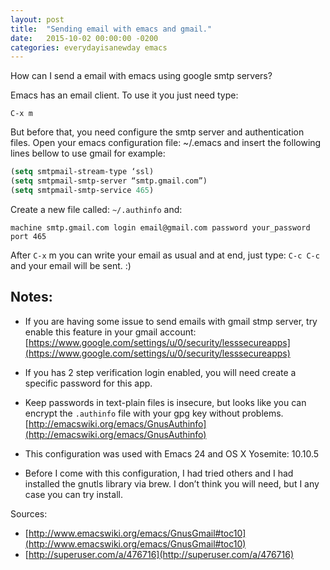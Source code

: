 ```yaml
---
layout: post
title:  "Sending email with emacs and gmail."
date:   2015-10-02 00:00:00 -0200
categories: everydayisanewday emacs
---
```

How can I send a email with emacs using google smtp servers?

Emacs has an email client. To use it you just need type:

`C-x m`

But before that, you need configure the smtp server and authentication files.
Open your emacs configuration file: ~/.emacs and insert the following lines bellow to use gmail for example:


```lisp
(setq smtpmail-stream-type ‘ssl)
(setq smtpmail-smtp-server “smtp.gmail.com”)
(setq smtpmail-smtp-service 465)
```

Create a new file called: `~/.authinfo` and:

```
machine smtp.gmail.com login email@gmail.com password your_password port 465
```

After `C-x` m you can write your email as usual and at end, just type: `C-c C-c` and your email will be sent. :)

## Notes:

- If you are having some issue to send emails with gmail stmp server, try enable this feature in your gmail account:
[https://www.google.com/settings/u/0/security/lesssecureapps](https://www.google.com/settings/u/0/security/lesssecureapps)

- If you has 2 step verification login enabled, you will need create a specific password for this app.

- Keep passwords in text-plain files is insecure, but looks like you can encrypt the `.authinfo` file with your gpg key without problems.[http://emacswiki.org/emacs/GnusAuthinfo](http://emacswiki.org/emacs/GnusAuthinfo)

- This configuration was used with Emacs 24 and OS X Yosemite: 10.10.5

- Before I come with this configuration, I had tried others and I had installed the gnutls library via brew. I don’t think you will need, but I any case you can try install.

Sources:

- [http://www.emacswiki.org/emacs/GnusGmail#toc10](http://www.emacswiki.org/emacs/GnusGmail#toc10)
- [http://superuser.com/a/476716](http://superuser.com/a/476716)
